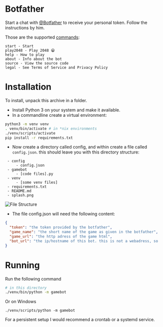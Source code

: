 # Botfather

Start a chat with [@Botfather](https://t.me/botfather) to receive your personal token.
Follow the instructions by him.

Those are the supported [commands](https://core.telegram.org/bots#commands):

```
start - Start
play2048 - Play 2048 😁
help - How to play
about - Info about the bot
source - View the source code
legal - See Terms of Service and Privacy Policy
```

# Installation
To install, unpack this archive in a folder.

 - Install Python 3 on your system and make it available.
 - In a commandline create a virtual environment:
 
```bash
python3 -m venv venv
. venv/bin/activate # in *nix environments
./venv/scripts/activate
pip install -r requirements.txt
```
 - Now create a directory called config, and within create a file called `config.json`. this should leave you with this directory structure:
 
```
 - config
     - config.json
 - gamebot
     - [code files].py
 - venv
     - [some venv files]
 - requirements.txt
 - README.md
 - splash.png
```

![File Structure](https://user-images.githubusercontent.com/15004217/80312097-a859ba00-87e3-11ea-85bf-4cef4d0f1ca3.PNG)

 - The file config.json will need the following content: 
 
```json
{
  "token": "the token provided by the botfather",
  "game_name": "the short name of the game as given in the botfather",
  "game_url": "the http adress of the game html",
  "bot_url": "the ip/hostname of this bot. this is not a webadress, so don't prefix it with http://. it should be in the form of 127.0.0.1 or google.com"
}
```

# Running
Run the following command
```bash
# in this directory
./venv/bin/python -m gamebot
```
Or on Windows
```
./venv/scripts/python -m gamebot
```

For a persistent setup I would recommend a crontab or a systemd service.
